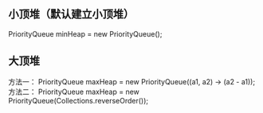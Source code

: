 ## 小顶堆（默认建立小顶堆）
PriorityQueue<Integer> minHeap = new PriorityQueue<Integer>();
  
## 大顶堆
方法一：
PriorityQueue<Integer> maxHeap = new PriorityQueue<Integer>((a1, a2) -> (a2 - a1));
方法二：
PriorityQueue<Integer> maxHeap = new PriorityQueue<Integer>(Collections.reverseOrder());


